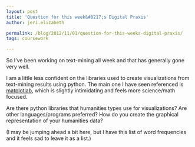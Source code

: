 ```yaml
---
layout: post
title: 'Question for this week&#8217;s Digital Praxis'
author: jeri.elizabeth

permalink: /blog/2012/11/01/question-for-this-weeks-digital-praxis/
tags: coursework

---
```

So I&#8217;ve been working on text-mining all week and that has generally gone very well.

I am a little less confident on the libraries used to create visualizations from text-mining results using python. The main one I have seen referenced is [matplotlab][1], which is slightly intimidating and feels more science/math focused.

Are there python libraries that humanities types use for visualizations? Are other languages/programs preferred? How do you create the graphical representation of your humanities data?

(I may be jumping ahead a bit here, but I have this list of word frequencies and it feels sad to leave it as a list.)

 [1]: http://matplotlib.org/1.1.1/
